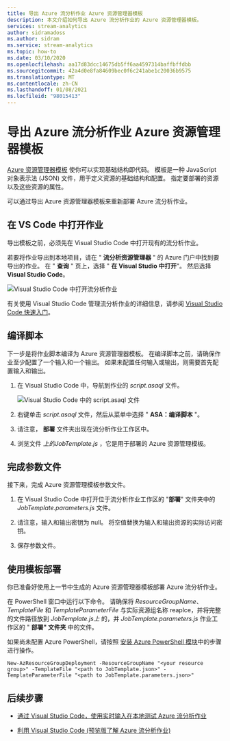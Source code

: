 ```yaml
---
title: 导出 Azure 流分析作业 Azure 资源管理器模板
description: 本文介绍如何导出 Azure 流分析作业的 Azure 资源管理器模板。
services: stream-analytics
author: sidramadoss
ms.author: sidram
ms.service: stream-analytics
ms.topic: how-to
ms.date: 03/10/2020
ms.openlocfilehash: aa17d83dcc14675db5ff6aa4597314baffbffdbb
ms.sourcegitcommit: 42a4d0e8fa84609bec0f6c241abe1c20036b9575
ms.translationtype: MT
ms.contentlocale: zh-CN
ms.lasthandoff: 01/08/2021
ms.locfileid: "98015413"
---
```

# <a name="export-an-azure-stream-analytics-job-azure-resource-manager-template"></a>导出 Azure 流分析作业 Azure 资源管理器模板

[Azure 资源管理器模板](../azure-resource-manager/templates/overview.md) 使你可以实现基础结构即代码。 模板是一种 JavaScript 对象表示法 (JSON) 文件，用于定义资源的基础结构和配置。 指定要部署的资源以及这些资源的属性。

可以通过导出 Azure 资源管理器模板来重新部署 Azure 流分析作业。

## <a name="open-a-job-in-vs-code"></a>在 VS Code 中打开作业

导出模板之前，必须先在 Visual Studio Code 中打开现有的流分析作业。 

若要将作业导出到本地项目，请在 " **流分析资源管理器** " 的 Azure 门户中找到要导出的作业。 在 " **查询** " 页上，选择 " **在 Visual Studio 中打开**"。 然后选择 **Visual Studio Code**。

![Visual Studio Code 中打开流分析作业](./media/resource-manager-export/open-job-vs-code.png)

有关使用 Visual Studio Code 管理流分析作业的详细信息，请参阅 [Visual Studio Code 快速入门](quick-create-visual-studio-code.md)。

## <a name="compile-the-script"></a>编译脚本 

下一步是将作业脚本编译为 Azure 资源管理器模板。 在编译脚本之前，请确保作业至少配置了一个输入和一个输出。 如果未配置任何输入或输出，则需要首先配置输入和输出。

1. 在 Visual Studio Code 中，导航到作业的 *script.asaql* 文件。

   ![Visual Studio Code 中的 script.asaql 文件](./media/resource-manager-export/transformation-asaql.png)

1. 右键单击 *script.asaql* 文件，然后从菜单中选择 " **ASA：编译脚本** "。

1. 请注意， **部署** 文件夹出现在流分析作业工作区中。

1. 浏览文件 *上的JobTemplate.js* ，它是用于部署的 Azure 资源管理模板。

## <a name="complete-the-parameters-file"></a>完成参数文件

接下来，完成 Azure 资源管理模板参数文件。

1. 在 Visual Studio Code 中打开位于流分析作业工作区的 "**部署**" 文件夹中的 *JobTemplate.parameters.js* 文件。

1. 请注意，输入和输出密钥为 null。 将空值替换为输入和输出资源的实际访问密钥。

1. 保存参数文件。

## <a name="deploy-using-templates"></a>使用模板部署

你已准备好使用上一节中生成的 Azure 资源管理器模板部署 Azure 流分析作业。

在 PowerShell 窗口中运行以下命令。 请确保将 *ResourceGroupName*、 *TemplateFile* 和 *TemplateParameterFile* 与实际资源组名称 reaplce，并将完整的文件路径放到 *JobTemplate.js上* 的，并 *JobTemplate.parameters.js* 作业工作区的 " **部署" 文件夹** 中的文件。

如果尚未配置 Azure PowerShell，请按照 [安装 Azure PowerShell 模块](/powershell/azure/install-Az-ps)中的步骤进行操作。

```azurepowershell
New-AzResourceGroupDeployment -ResourceGroupName "<your resource group>" -TemplateFile "<path to JobTemplate.json>" -TemplateParameterFile "<path to JobTemplate.parameters.json>"
```

## <a name="next-steps"></a>后续步骤

* [通过 Visual Studio Code，使用实时输入在本地测试 Azure 流分析作业](visual-studio-code-local-run-live-input.md)

* [利用 Visual Studio Code (预览版了解 Azure 流分析作业) ](visual-studio-code-explore-jobs.md)